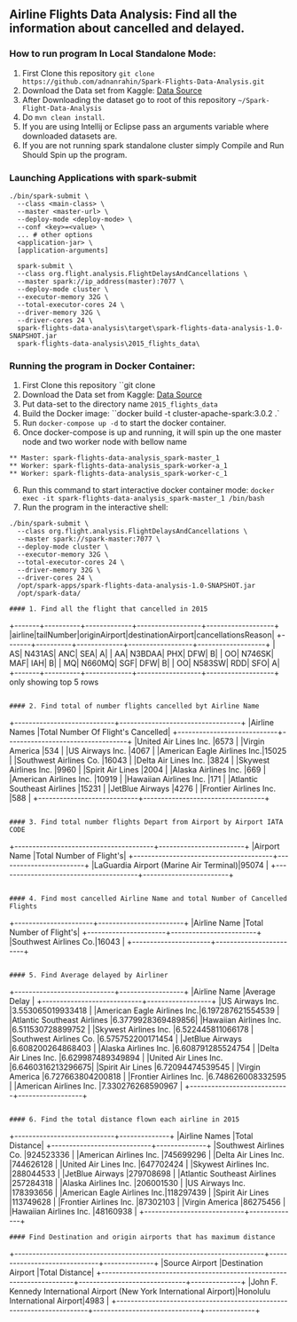 ## Airline Flights Data Analysis: Find all the information about cancelled and delayed. 

### How to run program In Local Standalone Mode:


1. First Clone this repository ``git clone https://github.com/adnanrahin/Spark-Flights-Data-Analysis.git``
2. Download the Data set from Kaggle: [Data Source](https://www.kaggle.com/usdot/flight-delays)
3. After Downloading the dataset go to root of this repository ``~/Spark-Flight-Data-Analysis``
4. Do ``mvn clean install``.
5. If you are using Intellij or Eclipse pass an arguments variable where downloaded datasets are.
6. If you are not running spark standalone cluster simply Compile and Run Should Spin up the program.

### Launching Applications with spark-submit
```
./bin/spark-submit \
  --class <main-class> \
  --master <master-url> \
  --deploy-mode <deploy-mode> \
  --conf <key>=<value> \
  ... # other options
  <application-jar> \
  [application-arguments]
  
  spark-submit \
  --class org.flight.analysis.FlightDelaysAndCancellations \
  --master spark://ip_address(master):7077 \
  --deploy-mode cluster \
  --executor-memory 32G \
  --total-executor-cores 24 \
  --driver-memory 32G \
  --driver-cores 24 \
  spark-flights-data-analysis\target\spark-flights-data-analysis-1.0-SNAPSHOT.jar
  spark-flights-data-analysis\2015_flights_data\
```
### Running the program in Docker Container:


1. First Clone this repository ``git clone 
2. Download the Data set from Kaggle: [Data Source](https://www.kaggle.com/usdot/flight-delays)
3. Put data-set to the directory name ``2015_flights_data``
4. Build the Docker image: ``docker build -t cluster-apache-spark:3.0.2 .`
5. Run `docker-compose up -d` to start the docker container.
6. Once docker-compose is up and running, it will spin up the one master node and two worker node with bellow name
```
** Master: spark-flights-data-analysis_spark-master_1
** Worker: spark-flights-data-analysis_spark-worker-a_1
** Worker: spark-flights-data-analysis_spark-worker-c_1
```
6. Run this command to start interactive docker container mode: ``docker exec -it spark-flights-data-analysis_spark-master_1 /bin/bash``
7. Run the program in the interactive shell: 
```
./bin/spark-submit \
  --class org.flight.analysis.FlightDelaysAndCancellations \
  --master spark://spark-master:7077 \
  --deploy-mode cluster \
  --executor-memory 32G \
  --total-executor-cores 24 \
  --driver-memory 32G \
  --driver-cores 24 \
  /opt/spark-apps/spark-flights-data-analysis-1.0-SNAPSHOT.jar
  /opt/spark-data/
```

```
#### 1. Find all the flight that cancelled in 2015
```
+-------+----------+-------------+------------------+-------------------+
|airline|tailNumber|originAirport|destinationAirport|cancellationsReason|
+-------+----------+-------------+------------------+-------------------+
|     AS|    N431AS|          ANC|               SEA|                  A|
|     AA|    N3BDAA|          PHX|               DFW|                  B|
|     OO|    N746SK|          MAF|               IAH|                  B|
|     MQ|    N660MQ|          SGF|               DFW|                  B|
|     OO|    N583SW|          RDD|               SFO|                  A|
+-------+----------+-------------+------------------+-------------------+
only showing top 5 rows
```

#### 2. Find total of number flights cancelled byt Airline Name
```
+----------------------------+----------------------------------+
|Airline Names               |Total Number Of Flight's Cancelled|
+----------------------------+----------------------------------+
|United Air Lines Inc.       |6573                              |
|Virgin America              |534                               |
|US Airways Inc.             |4067                              |
|American Eagle Airlines Inc.|15025                             |
|Southwest Airlines Co.      |16043                             |
|Delta Air Lines Inc.        |3824                              |
|Skywest Airlines Inc.       |9960                              |
|Spirit Air Lines            |2004                              |
|Alaska Airlines Inc.        |669                               |
|American Airlines Inc.      |10919                             |
|Hawaiian Airlines Inc.      |171                               |
|Atlantic Southeast Airlines |15231                             |
|JetBlue Airways             |4276                              |
|Frontier Airlines Inc.      |588                               |
+----------------------------+----------------------------------+
```

#### 3. Find total number flights Depart from Airport by Airport IATA CODE
```
+---------------------------------------+------------------------+
|Airport Name                           |Total Number of Flight's|
+---------------------------------------+------------------------+
|LaGuardia Airport (Marine Air Terminal)|95074                   |
+---------------------------------------+------------------------+
```

#### 4. Find most cancelled Airline Name and total Number of Cancelled Flights
```
+----------------------+------------------------+
|Airline Name          |Total Number of Flight's|
+----------------------+------------------------+
|Southwest Airlines Co.|16043                   |
+----------------------+------------------------+
```

#### 5. Find Average delayed by Airliner
```
+----------------------------+------------------+
|Airline Name                |Average Delay     |
+----------------------------+------------------+
|US Airways Inc.             |3.553065019933418 |
|American Eagle Airlines Inc.|6.197287621554539 |
|Atlantic Southeast Airlines |6.3779928369489856|
|Hawaiian Airlines Inc.      |6.511530728899752 |
|Skywest Airlines Inc.       |6.522445811066178 |
|Southwest Airlines Co.      |6.575752200171454 |
|JetBlue Airways             |6.608200264868403 |
|Alaska Airlines Inc.        |6.608791285524754 |
|Delta Air Lines Inc.        |6.629987489349894 |
|United Air Lines Inc.       |6.6460316213296675|
|Spirit Air Lines            |6.72094474539545  |
|Virgin America              |6.727663804200818 |
|Frontier Airlines Inc.      |6.748626008332595 |
|American Airlines Inc.      |7.330276268590967 |
+----------------------------+------------------+
```

#### 6. Find the total distance flown each airline in 2015

```
+----------------------------+--------------+
|Airline Names               |Total Distance|
+----------------------------+--------------+
|Southwest Airlines Co.      |924523336     |
|American Airlines Inc.      |745699296     |
|Delta Air Lines Inc.        |744626128     |
|United Air Lines Inc.       |647702424     |
|Skywest Airlines Inc.       |288044533     |
|JetBlue Airways             |279708698     |
|Atlantic Southeast Airlines |257284318     |
|Alaska Airlines Inc.        |206001530     |
|US Airways Inc.             |178393656     |
|American Eagle Airlines Inc.|118297439     |
|Spirit Air Lines            |113749628     |
|Frontier Airlines Inc.      |87302103      |
|Virgin America              |86275456      |
|Hawaiian Airlines Inc.      |48160938      |
+----------------------------+--------------+
```
#### Find Destination and origin airports that has maximum distance
```
+----------------------------------------------------------------------+------------------------------+--------------+
|Source Airport                                                        |Destination Airport           |Total Distance|
+----------------------------------------------------------------------+------------------------------+--------------+
|John F. Kennedy International Airport (New York International Airport)|Honolulu International Airport|4983          |
+----------------------------------------------------------------------+------------------------------+--------------+

```
